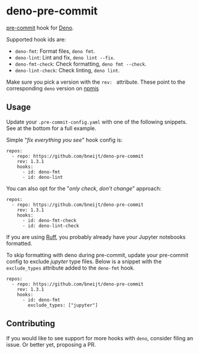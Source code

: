 # deno-pre-commit

[pre-commit](https://pre-commit.com/) hook for [Deno](https://deno.com/).

Supported hook ids are:

- `deno-fmt`: Format files, `deno fmt`.
- `deno-lint`: Lint and fix, `deno lint --fix`.
- `deno-fmt-check`: Check formatting, `deno fmt --check`.
- `deno-lint-check`: Check linting, `deno lint`.

Make sure you pick a version with the `rev: ` attribute. These point to the corresponding `deno` version on [npmjs](https://www.npmjs.com/package/deno)

## Usage

Update your `.pre-commit-config.yaml` with one of the following snippets. See at the bottom for a full example.

Simple "_fix everything you see_" hook config is:
```
repos:
  - repo: https://github.com/bneijt/deno-pre-commit
    rev: 1.3.1
    hooks:
      - id: deno-fmt
      - id: deno-lint
```

You can also opt for the "_only check, don't change_" approach:
```
repos:
  - repo: https://github.com/bneijt/deno-pre-commit
    rev: 1.3.1
    hooks:
      - id: deno-fmt-check
      - id: deno-lint-check
```

If you are using [Ruff](https://docs.astral.sh/ruff/), you probably already have your Jupyter notebooks
formatted.

To skip formatting with deno during pre-commit, update your pre-commit config to exclude _jupyter_ type files. Below is a snippet with the `exclude_types` attribute added to the `deno-fmt` hook.

```
repos:
  - repo: https://github.com/bneijt/deno-pre-commit
    rev: 1.3.1
    hooks:
      - id: deno-fmt
        exclude_types: ["jupyter"]
```

## Contributing
If you would like to see support for more hooks with `deno`, consider filing an issue.
Or better yet, proposing a PR.
